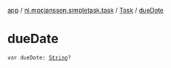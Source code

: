 [app](../../index.md) / [nl.mpcjanssen.simpletask.task](../index.md) / [Task](index.md) / [dueDate](.)

# dueDate

`var dueDate: `[`String`](https://kotlinlang.org/api/latest/jvm/stdlib/kotlin/-string/index.html)`?`